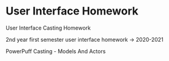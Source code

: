 # User Interface Homework
User Interface Casting Homework 

2nd year first semester user interface homework -> 2020-2021 

PowerPuff Casting - Models And Actors

